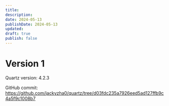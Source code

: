 ```yaml
---
title: 
description: 
date: 2024-05-13
publishDate: 2024-05-13
updated: 
draft: true
publish: false
---
```

 
# Version 1

Quartz version: 4.2.3

GitHub commit: https://github.com/jackyzha0/quartz/tree/d03fdc235a7926eed5ad127ffb9c4a5f9c1008b7

